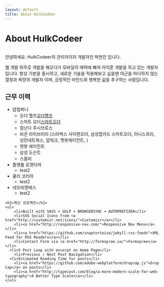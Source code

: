 ```yaml
---
layout: default
title: About HulkCodeer
---
```


<div class="post">
	<h1 class="pageTitle">About HulkCodeer</h1>
	<img src="{{ '/assets/img/hyunjin.jpeg' | prepend: site.baseurl }}" alt="">
	<p class="intro"> 안녕하세요. HulkCodeer의 관리자이자 개발자인 박현진 입니다.</p>
	<p> 웹 개발 위주로 개발을 해오다가 모바일의 매력에 빠져 아이폰 개발을 하고 있는 개발자 입니다.
항상 기본을 중시하고, 새로운 기술을 적용해보고 싶을땐 야근을 마다하지 않는 열정과 욕망의 개발자 이며, 긍정적인 마인드와 행복한 삶을 추구하는 사람입니다.
	</p>
	<h2>근무 이력</h2>
	<ul>
		<li>얍컴퍼니
			<ul>
				<li>오더 헬프<a href="https://apps.apple.com/kr/app/id1235994307?l=en">오더헬프</a></li>
				<li>스마트 오더<a href="https://apps.apple.com/kr/app/smart-order/id1281381433">스마트오더</a></li>
				<li>힘난다 주시브로스<a href="https://apps.apple.com/kr/app/himnanda-order-%ED%9E%98%EB%82%9C%EB%8B%A4-%EB%AA%A8%EB%B0%94%EC%9D%BC-%EC%98%A4%EB%8D%94/id1455181156"></a></li>
				<li>비콘 라이브러리 (스타벅스 사이렌오더, 삼성앱카드 스마트오더, 이니스프리, 성민네트웍스, 얍워크, 챗봇에이전트, )</a></li>	
				<li>챗봇 에이전트</li>
				<li>삼성 도슨트</li>
				<li>스몸비</li>
			</ul>
		</li>
  		<li>플랫폼 로캣티어
			<ul>
				<li>test2</li>
			</ul>
		</li>
  		<li>쿨리 코리아
			<ul>
				<li>test2</li>
			</ul>
		</li>
  		<li>네오비엔에스
			<ul>
				<li>test2</li>
			</ul>
		</li>
  	</ul>
	
	<h2>최신 프로젝트</h2>
	<ul>
		<li>Built with SASS + GULP + BROWSERSYNC + AUTOPREFIXER</li>
  		<li>SVG Social Icons from <a href="http://customizr.net/icons/">Customizr</a></li>
  		<li><a href="http://responsive-nav.com/">Responsive Nav Menu</a></li>
  		<li><a href="https://github.com/snaptortoise/jekyll-rss-feeds">XML Feed for RSS Readers</a></li>
  		<li>Contact Form via <a href="http://formspree.io/">Formspree</a></li>
      <li>5 Post Loop with excerpt on Home Page</li>
  		<li>Previous / Next Post Navigation</li>
      <li>Estimated Reading Time for posts</li>
  		<li><a href="https://github.com/adobe-webplatform/dropcap.js">Drop Cap</a> on posts</li>
  		<li><a href="http://typecast.com/blog/a-more-modern-scale-for-web-typography">A Better Type Scale</a></li>
  	</ul>
</div>
